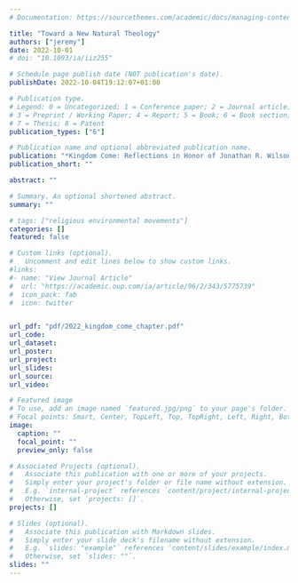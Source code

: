 ```yaml
---
# Documentation: https://sourcethemes.com/academic/docs/managing-content/

title: "Toward a New Natural Theology"
authors: ["jeremy"]
date: 2022-10-01
# doi: "10.1093/ia/iiz255"

# Schedule page publish date (NOT publication's date).
publishDate: 2022-10-04T19:12:07+01:00

# Publication type.
# Legend: 0 = Uncategorized; 1 = Conference paper; 2 = Journal article;
# 3 = Preprint / Working Paper; 4 = Report; 5 = Book; 6 = Book section;
# 7 = Thesis; 8 = Patent
publication_types: ["6"]

# Publication name and optional abbreviated publication name.
publication: "*Kingdom Come: Reflections in Honor of Jonathan R. Wilson*"
publication_short: ""

abstract: ""

# Summary. An optional shortened abstract.
summary: ""

# tags: ["religious environmental movements"]
categories: []
featured: false

# Custom links (optional).
#   Uncomment and edit lines below to show custom links.
#links:
#- name: "View Journal Article"
#  url: "https://academic.oup.com/ia/article/96/2/343/5775739"
#  icon_pack: fab
#  icon: twitter


url_pdf: "pdf/2022_kingdom_come_chapter.pdf"
url_code:
url_dataset:
url_poster:
url_project:
url_slides:
url_source:
url_video:

# Featured image
# To use, add an image named `featured.jpg/png` to your page's folder. 
# Focal points: Smart, Center, TopLeft, Top, TopRight, Left, Right, BottomLeft, Bottom, BottomRight.
image:
  caption: ""
  focal_point: ""
  preview_only: false

# Associated Projects (optional).
#   Associate this publication with one or more of your projects.
#   Simply enter your project's folder or file name without extension.
#   E.g. `internal-project` references `content/project/internal-project/index.md`.
#   Otherwise, set `projects: []`.
projects: []

# Slides (optional).
#   Associate this publication with Markdown slides.
#   Simply enter your slide deck's filename without extension.
#   E.g. `slides: "example"` references `content/slides/example/index.md`.
#   Otherwise, set `slides: ""`.
slides: ""
---
```

